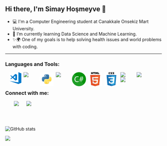 ## Hi there, I'm Simay Hoşmeyve 👋

- :computer: I'm a Computer Engineering student at Canakkale Onsekiz Mart University.
- :seedling: I’m currently learning Data Science and Machine Learning.
- :sparkles::earth_africa: One of my goals is to help solving health issues and world problems with coding.

<hr>

### Languages and Tools:

<img align="left" style="margin-left:1.0em"  alt="Visual Studio Code" width="38px" src="https://raw.githubusercontent.com/github/explore/80688e429a7d4ef2fca1e82350fe8e3517d3494d/topics/visual-studio-code/visual-studio-code.png" />

<img  align="left" style="margin-left:0.5em" width="45px"  src="https://img.icons8.com/color/48/4a90e2/java-coffee-cup-logo.png"/>

<img align="left" style="margin-left:0.5em"  alt="Python" width="45px" src="https://raw.githubusercontent.com/github/explore/80688e429a7d4ef2fca1e82350fe8e3517d3494d/topics/python/python.png" />

<img align="left" style="margin-left:0.5em" width="45px"  src="https://img.icons8.com/color/48/4a90e2/c-programming.png"/>

<img align="left" style="margin-left:0.5em"  alt="CS" width="45px" src="https://raw.githubusercontent.com/github/explore/80688e429a7d4ef2fca1e82350fe8e3517d3494d/topics/csharp/csharp.png" />

<img align="left" style="margin-left:0.5em" alt="HTML5" width="45px" src="https://raw.githubusercontent.com/github/explore/80688e429a7d4ef2fca1e82350fe8e3517d3494d/topics/html/html.png" />

<img align="left" style="margin-left:0.5em"  alt="CSS3" width="45px" src="https://raw.githubusercontent.com/github/explore/80688e429a7d4ef2fca1e82350fe8e3517d3494d/topics/css/css.png" />

<img  align="left" style="margin-left:0.5em" width="45px" src="https://img.icons8.com/fluent/48/4a90e2/database.png"/>

<img align="left" style="margin-left:0.5em" width="45px" src="https://img.icons8.com/ios-filled/50/4a90e2/mysql.png"/>

<img align="left" style="margin-left:0.5em" width="45px" src="https://img.icons8.com/color/48/4a90e2/git.png"/>
<br>
<br>

### Connect with me:
<a href="mailto:simayhosmeyve@gmail.com" ><img width="40px" align="left" style="margin-left:2.0em" src="https://img.icons8.com/color/48/4a90e2/gmail.png"/><a/>
  
[<img width="40px" src="https://img.icons8.com/ios-filled/50/4a90e2/linkedin.png"/>][Linkedin] 

<br>
<br>

![GitHub stats](https://github-readme-stats.vercel.app/api?username=simayhosmeyve&show_icons=true&theme=radical&bg_color=17202A&icon_color=CB4335&border_color=DE3163 )

![](https://komarev.com/ghpvc/?username=simayhosmeyve&color=DE3163 )


[linkedin]: https://www.linkedin.com/in/simayhosmeyve/
